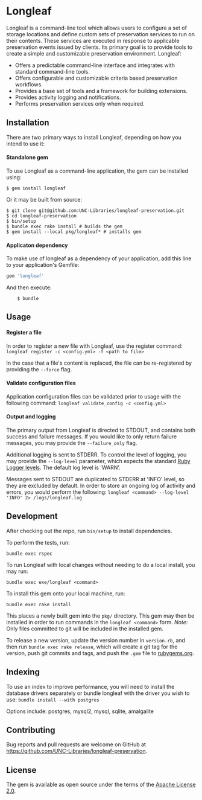 # Longleaf
Longleaf is a command-line tool which allows users to configure a set of storage locations and define custom sets of preservation services to run on their contents. These services are executed in response to applicable preservation events issued by clients. Its primary goal is to provide tools to create a simple and customizable preservation environment.  Longleaf:

* Offers a predictable command-line interface and integrates with standard command-line tools.
* Offers configurable and customizable criteria based preservation workflows.
* Provides a base set of tools and a framework for building extensions.
* Provides activity logging and notifications.
* Performs preservation services only when required.

## Installation

There are two primary ways to install Longleaf, depending on how you intend to use it:

#### Standalone gem

To use Longleaf as a command-line application, the gem can be installed using:

```
$ gem install longleaf
```

Or it may be built from source:

```
$ git clone git@github.com:UNC-Libraries/longleaf-preservation.git
$ cd longleaf-preservation
$ bin/setup
$ bundle exec rake install # builds the gem
$ gem install --local pkg/longleaf* # installs gem
```

#### Applicaton dependency

To make use of longleaf as a dependency of your application, add this line to your application's Gemfile:

```ruby
gem 'longleaf'
```

And then execute:

```
    $ bundle
```

## Usage

#### Register a file
In order to register a new file with Longleaf, use the register command:
`longleaf register -c <config.yml> -f <path to file>`

In the case that a file's content is replaced, the file can be re-registered by providing the `--force` flag.

#### Validate configuration files
Application configuration files can be validated prior to usage with the following command:
`longleaf validate_config -c <config.yml>`

#### Output and logging

The primary output from Longleaf is directed to STDOUT, and contains both success and failure messages. If you would like to only return failure messages, you may provide the `--failure_only` flag.

Additional logging is sent to STDERR. To control the level of logging, you may provide the `--log-level` parameter, which expects the standard [Ruby Logger levels](https://ruby-doc.org/stdlib-2.4.0/libdoc/logger/rdoc/Logger.html). The default log level is 'WARN'.

Messages sent to STDOUT are duplicated to STDERR at 'INFO' level, so they are excluded by default. In order to store an ongoing log of activity and errors, you would perform the following:
`longleaf <command> --log-level 'INFO' 2> /logs/longleaf.log`

## Development

After checking out the repo, run `bin/setup` to install dependencies. 

To perform the tests, run:
```
bundle exec rspec
```

To run Longleaf with local changes without needing to do a local install, you may run:
```
bundle exec exe/longleaf <command>
```

To install this gem onto your local machine, run:
```
bundle exec rake install
```

This places a newly built gem into the `pkg/` directory. This gem may then be installed in order to run commands in the `longleaf <command>` form.
_Note:_ Only files committed to git will be included in the installed gem.

To release a new version, update the version number in `version.rb`, and then run `bundle exec rake release`, which will create a git tag for the version, push git commits and tags, and push the `.gem` file to [rubygems.org](https://rubygems.org).

## Indexing
To use an index to improve performance, you will need to install the database drivers separately or bundle longleaf with the driver you wish to use:
`bundle install --with postgres`

Options include: postgres, mysql2, mysql, sqlite, amalgalite

## Contributing

Bug reports and pull requests are welcome on GitHub at https://github.com/UNC-Libraries/longleaf-preservation.


## License

The gem is available as open source under the terms of the [Apache License 2.0](http://www.apache.org/licenses/LICENSE-2.0).

